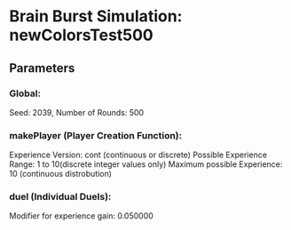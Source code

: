 # Brain Burst Simulation: newColorsTest500 
## Parameters 
### Global: 
Seed: 2039, Number of Rounds: 500 
### makePlayer (Player Creation Function): 
Experience Version: cont (continuous or discrete)
Possible Experience Range: 1 to 10(discrete integer values only) 
Maximum possible Experience: 10 (continuous distrobution) 
### duel (Individual Duels): 
Modifier for experience gain: 0.050000 
